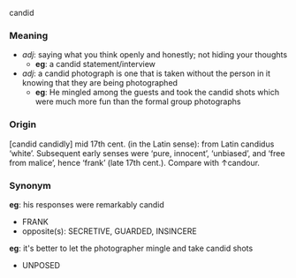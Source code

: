 candid
### Meaning
+ _adj_:  saying what you think openly and honestly; not hiding your thoughts
	+ __eg__: a candid statement/interview
+ _adj_: a candid photograph is one that is taken without the person in it knowing that they are being photographed
	+ __eg__: He mingled among the guests and took the candid shots which were much more fun than the formal group photographs

### Origin

[candid candidly] mid 17th cent. (in the Latin sense): from Latin candidus ‘white’. Subsequent early senses were ‘pure, innocent’, ‘unbiased’, and ‘free from malice’, hence ‘frank’ (late 17th cent.). Compare with ↑candour.

### Synonym

__eg__: his responses were remarkably candid

+ FRANK
+ opposite(s): SECRETIVE, GUARDED, INSINCERE

__eg__: it's better to let the photographer mingle and take candid shots

+ UNPOSED


